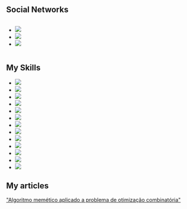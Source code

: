 
<h2> Social Networks </h2>
<div  style="display: inline-block;
      padding-right: 4px;">
  <ul>
    <li>
      <a href="https://www.facebook.com/carlosdanielpohlod"> <img src="https://img.shields.io/badge/Facebook-1877F2?style=for-the-badge&logo=facebook&logoColor=white"></a>
    </li>
    <li>
      <a href="https://www.instagram.com/carlospohlod/?hl=pt-br"> <img src="https://img.shields.io/badge/Instagram-E4405F?style=for-the-badge&logo=instagram&logoColor=white"></a>      </li>
    <li>
      <a href="https://www.linkedin.com/in/carlos-daniel-pohlod-78b86616b/"> <img src="https://img.shields.io/badge/LinkedIn-0077B5?style=for-the-badge&logo=linkedin&logoColor=white"></a>
    </li>
  </ul>
</div>
 
 <h2> My Skills </h2>
 
 <ul>
  <li>
    <img src="https://img.shields.io/badge/Node.js-43853D?style=for-the-badge&logo=node.js&logoColor=whit">
  </li>
  <li>
    <img src="https://img.shields.io/badge/Laravel-FF2D20?style=for-the-badge&logo=laravel&logoColor=white">
  </li>
  <li>
    <img src="https://img.shields.io/badge/PHP-777BB4?style=for-the-badge&logo=php&logoColor=white">
  </li>
  <li>
    <img src="https://img.shields.io/badge/C-00599C?style=for-the-badge&logo=c&logoColor=white">
  </li>
  <li>
    <img src="https://img.shields.io/badge/Python-3776AB?style=for-the-badge&logo=python&logoColor=white">
  </li>
  <li>
    <img src="https://img.shields.io/badge/JavaScript-F7DF1E?style=for-the-badge&logo=javascript&logoColor=black">
  </li>
  <li>
    <img src="https://img.shields.io/badge/Java-ED8B00?style=for-the-badge&logo=java&logoColor=white">
  </li>
  
  <li>
    <img src="https://img.shields.io/badge/Vue.js-35495E?style=for-the-badge&logo=vue.js&logoColor=4FC08D">
  </li>
  <li>
    <img src="https://img.shields.io/badge/HTML-239120?style=for-the-badge&logo=html5&logoColor=white">
  </li>
  <li>
    <img src="https://img.shields.io/badge/Bootstrap-563D7C?style=for-the-badge&logo=bootstrap&logoColor=white">
  </li>
  
  <li>
    <img src="https://img.shields.io/badge/PostgreSQL-316192?style=for-the-badge&logo=postgresql&logoColor=white">
  </li>
  
  <li>
    <img src="https://img.shields.io/badge/MongoDB-4EA94B?style=for-the-badge&logo=mongodb&logoColor=white">
  </li>
  
  
  <li>
    <img src="https://img.shields.io/badge/SQLite-07405E?style=for-the-badge&logo=sqlite&logoColor=white">
  </li>
          
   </ul>
<h2> My articles </h2>
<a href="https://drive.google.com/file/d/15QoSYui8y6vNONl9LOnzw1ZuaY-lYvcB/view?usp=sharing"> "Algoritmo memético aplicado a problema de otimização combinatória"</a>
